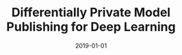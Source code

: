 ---
title: "Differentially Private Model Publishing for Deep Learning"
collection: publications
permalink: /publication/2019-01-01-Differentially-Private-Model-Publishing-for-Deep-Learning
pubtype: conference
date: 2019-01-01
venue: 'In the proceedings of 2019 IEEE Symposium on Security and Privacy (SP)'
authors:  Lei Yu,  Ling Liu,  Calton Pu,  Mehmet Gursoy,  Stacey Truex
paperurl: 'https://arxiv.org/pdf/1904.02200.pdf'
citation: ' Lei Yu,  Ling Liu,  Calton Pu,  Mehmet Gursoy,  Stacey Truex, &quot;Differentially Private Model Publishing for Deep Learning.&quot; In the proceedings of 2019 IEEE Symposium on Security and Privacy (S&P), 2019.'
---